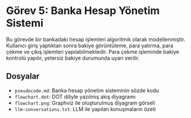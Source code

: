 # Görev 5: Banka Hesap Yönetim Sistemi

Bu görevde bir bankadaki hesap işlemleri algoritmik olarak modellenmiştir. Kullanıcı giriş yaptıktan sonra bakiye görüntüleme, para yatırma, para çekme ve çıkış işlemleri yapılabilmektedir. Para çekme işleminde bakiye kontrolü yapılır, yetersiz bakiye durumunda uyarı verilir.

## Dosyalar

- `pseudocode.md`: Banka hesap yönetim sisteminin sözde kodu
- `flowchart.dot`: DOT diliyle yazılmış akış diyagramı
- `flowchart.png`: Graphviz ile oluşturulmuş diyagram görseli
- `llm-conversations.txt`: LLM ile yapılan konuşmaların özeti
